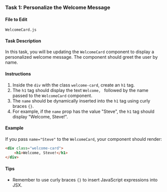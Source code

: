 ### Task 1: Personalize the Welcome Message

#### File to Edit

`WelcomeCard.js`

#### Task Description

In this task, you will be updating the `WelcomeCard` component to display a personalized welcome message. The component should greet the user by name.

#### Instructions

1. Inside the `div` with the class `welcome-card`, create an `h1` tag.
2. The `h1` tag should display the text `Welcome, ` followed by the name passed to the `WelcomeCard` component.
3. The `name` should be dynamically inserted into the `h1` tag using curly braces `{}`.
4. For example, if the `name` prop has the value "Steve", the `h1` tag should display "Welcome, Steve!".

#### Example

If you pass `name="Steve"` to the `WelcomeCard`, your component should render:

```html
<div class="welcome-card">
	<h1>Welcome, Steve!</h1>
</div>
```

#### Tips

- Remember to use curly braces `{}` to insert JavaScript expressions into JSX.
